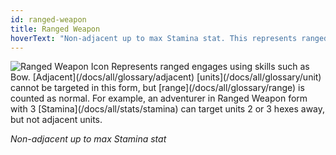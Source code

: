 ```yaml
---
id: ranged-weapon
title: Ranged Weapon
hoverText: "Non-adjacent up to max Stamina stat. This represents ranged engages using skills such as Bow. Adjacent units cannot be targeted in this form, but range is counted as normal."
---
```


<img src="/icons/ranged-weapon.svg" alt="Ranged Weapon Icon" />
Represents ranged engages using skills such as Bow. [Adjacent](/docs/all/glossary/adjacent) [units](/docs/all/glossary/unit) cannot be targeted in this form, but [range](/docs/all/glossary/range) is counted as normal. 
For example, an adventurer in Ranged Weapon form with 3 [Stamina](/docs/all/stats/stamina) can target units 2 or 3 hexes away, but not adjacent units.

*Non-adjacent up to max Stamina stat*